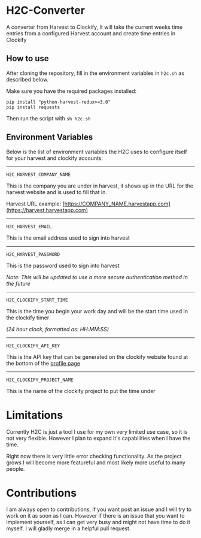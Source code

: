 # H2C-Converter
A converter from Harvest to Clockify, It will take the current weeks time entries from a configured Harvest account and create time entries in Clockify

## How to use
After cloning the repository, fill in the environment variables in ```h2c.sh``` as described below.

Make sure you have the required packages installed:
  ```
  pip install "python-harvest-redux>=3.0"
  pip install requests
  ```

Then run the script with ```sh h2c.sh``` 

## Environment Variables
Below is the list of environment variables the H2C uses to configure itself for your harvest and clockify accounts:

---
```
H2C_HARVEST_COMPANY_NAME
```

This is the company you are under in harvest, it shows up in the URL for the harvest website and is used to fill that in.

Harvest URL example: [https://COMPANY_NAME.harvestapp.com](https://harvest.harvestapp.com)

---
```
H2C_HARVEST_EMAIL
```

This is the email address used to sign into harvest

---
```
H2C_HARVEST_PASSWORD
```

This is the password used to sign into harvest

*Note: This will be updated to use a more secure authentication method 
in the future*

---
```
H2C_CLOCKIFY_START_TIME
```

This is the time you begin your work day and will be the start time
used in the clockify timer

*(24 hour clock, formatted as: HH:MM:SS)*

---
```
H2C_CLOCKIFY_API_KEY
```

This is the API key that can be generated on the clockify website
found at the bottom of the [profile page](https://clockify.me/user/settings)

---
```
H2C_CLOCKIFY_PROJECT_NAME
```

This is the name of the clockify project to put the time under


# Limitations

Currently H2C is just a tool I use for my own very limited use case, so it is not very flexible. However I plan to expand it's capabilities when I have the time.

Right now there is very little error checking functionality. As the project grows I will become more featureful and most likely more useful to many people.

# Contributions
I am always open to contributions, if you want post an issue and I will try to work on it as soon as I can. However if there is an issue that you want to implement yourself, as I can get very busy and might not have time to do it myself. I will gladly merge in a helpful pull request.
